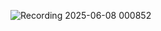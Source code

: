 ![Recording 2025-06-08 000852](https://github.com/user-attachments/assets/af810e7d-c3c5-4272-bb35-40a4f6e17970)
